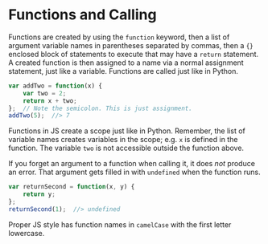 # Functions and Calling
Functions are created by using the `function` keyword, then a list of argument variable names in parentheses separated by commas, then a `{}` enclosed block of statements to execute that may have a `return` statement.
A created function is then assigned to a name via a normal assignment statement, just like a variable.
Functions are called just like in Python.
```js
var addTwo = function(x) {
    var two = 2;
    return x + two;
};  // Note the semicolon. This is just assignment.
addTwo(5);  //> 7
```

Functions in JS create a scope just like in Python.
Remember, the list of variable names creates variables in the scope; e.g. `x` is defined in the function.
The variable `two` is not accessible outside the function above.

If you forget an argument to a function when calling it, it does _not_ produce an error.
That argument gets filled in with `undefined` when the function runs.
```js
var returnSecond = function(x, y) {
    return y;
};
returnSecond(1);  //> undefined
```

Proper JS style has function names in `camelCase` with the first letter lowercase.
